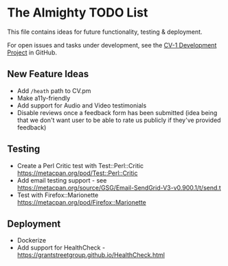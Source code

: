 # The Almighty TODO List

This file contains ideas for future functionality, testing & deployment.

For open issues and tasks under development, see the [CV-1 Development Project](https://github.com/knowmad/CollectiveVoice/projects/1) in GitHub.


## New Feature Ideas

* Add `/heath` path to CV.pm
* Make a11y-friendly
* Add support for Audio and Video testimonials
* Disable reviews once a feedback form has been submitted (idea being that we don't want user to be able to rate us publicly if they've provided feedback)


## Testing

* Create a Perl Critic test with Test::Perl::Critic <https://metacpan.org/pod/Test::Perl::Critic>
* Add email testing support - see https://metacpan.org/source/GSG/Email-SendGrid-V3-v0.900.1/t/send.t
* Test with Firefox::Marionette <https://metacpan.org/pod/Firefox::Marionette>


## Deployment

* Dockerize
* Add support for HealthCheck - https://grantstreetgroup.github.io/HealthCheck.html
